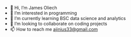 - 👋 Hi, I’m James Oliech
- 👀 I’m interested in programming 
- 🌱 I’m currently learning  BSC data science and analytics 
- 💞️ I’m looking to collaborate on coding projects
- 📫 How to reach me ajinius33@gmail.com 

<!---
jimsjim/jimsjim is a ✨ special ✨ repository because its `README.md` (this file) appears on your GitHub profile.
You can click the Preview link to take a look at your changes.
--->
